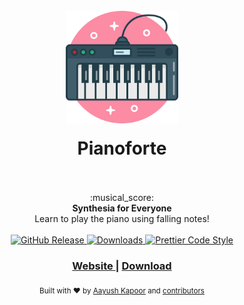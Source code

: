 <h1 align="center">
    <br>
    <a href="https://github.com/xeoneux/pianoforte">
      <img src="./assets/icons/256x256.png" alt="Pianoforte" width="180" style="margin-bottom: 1rem">
    </a>
    <br> Pianoforte
    <br>
    <br>
  </h1>
  
  <div align="center">
    :musical_score:
  </div>
  <div align="center">
    <strong>Synthesia for Everyone</strong>
  </div>
  <div align="center">
    Learn to play the piano using falling notes!
  </div>
  
  <br>
  
  <div align="center">
    <!-- Release Version -->
    <a href="https://github.com/xeoneux/pianoforte/releases">
      <img src="https://img.shields.io/github/release/xeoneux/pianoforte.svg?style=for-the-badge" alt="GitHub Release" />
    </a>
    <!-- Total Downloads -->
    <a href="https://codecov.io/github/choojs/choo">
      <img src="https://img.shields.io/github/downloads/xeoneux/pianoforte/total.svg?style=for-the-badge" alt="Downloads" />
    </a>
    <!-- Code Style -->
    <a href="https://github.com/prettier/prettier">
      <img src="https://img.shields.io/badge/code_style-prettier-ff69b4.svg?style=flat-square" alt="Prettier Code Style" />
    </a>
  </div>
  
  <div align="center">
    <h3>
      <a href="https://xeoneux.github.io/pianoforte">
        Website
      </a>
      <span> | </span>
      <a href="https://github.com/xeoneux/pianoforte/releases">
        Download
      </a>
    </h3>
  </div>
  
  <div align="center">
    <sub>Built with ❤︎ by
      <a href="https://github.com/xeoneux">Aayush Kapoor</a> and
      <a href="https://github.com/xeoneux/pianoforte/graphs/contributors">
        contributors
      </a>
  </div>
  
